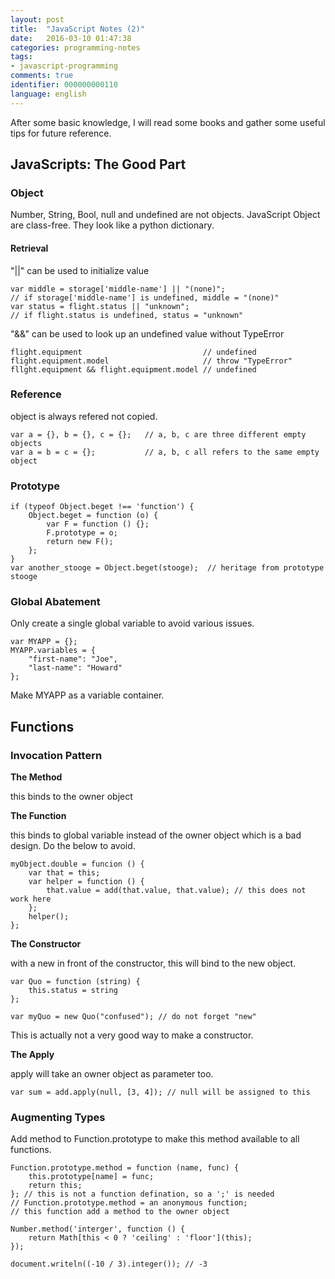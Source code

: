 ```yaml
---
layout: post
title:  "JavaScript Notes (2)"
date:   2016-03-10 01:47:38 
categories: programming-notes
tags: 
- javascript-programming
comments: true
identifier: 000000000110
language: english
---
```


After some basic knowledge, I will read some books and gather some useful tips for future reference. 

## JavaScripts: The Good Part


### Object

Number, String, Bool, null and undefined are not objects. JavaScript Object are class-free. They look like a python dictionary.

#### Retrieval

"||" can be used to initialize value


    var middle = storage['middle-name'] || "(none)";
    // if storage['middle-name'] is undefined, middle = "(none)"
    var status = flight.status || "unknown";
    // if flight.status is undefined, status = "unknown"


"&&" can be used to look up an undefined value without TypeError


    flight.equipment                           // undefined
    flight.equipment.model                     // throw "TypeError"
    fllght.equipment && flight.equipment.model // undefined


### Reference

object is always refered not copied.


    var a = {}, b = {}, c = {};   // a, b, c are three different empty objects
    var a = b = c = {};           // a, b, c all refers to the same empty object


### Prototype


    if (typeof Object.beget !== 'function') {
        Object.beget = function (o) {
            var F = function () {};
            F.prototype = o;
            return new F();
        };
    }
    var another_stooge = Object.beget(stooge);  // heritage from prototype stooge


### Global Abatement

Only create a single global variable to avoid various issues.


    var MYAPP = {};
    MYAPP.variables = {
        "first-name": "Joe",
        "last-name": "Howard"
    };


Make MYAPP as a variable container.


## Functions

### Invocation Pattern

**The Method**

this binds to the owner object

**The Function**

this binds to global variable instead of the owner object which is a bad design. Do the below to avoid.


    myObject.double = funcion () {
        var that = this;
        var helper = function () {
            that.value = add(that.value, that.value); // this does not work here
        };
        helper();
    };


**The Constructor**

with a new in front of the constructor, this will bind to the new object.


    var Quo = function (string) {
        this.status = string
    };

    var myQuo = new Quo("confused"); // do not forget "new"


This is actually not a very good way to make a constructor.

**The Apply**

apply will take an owner object as parameter too.


    var sum = add.apply(null, [3, 4]); // null will be assigned to this

### Augmenting Types

Add method to Function.prototype to make this method available to all functions.


    Function.prototype.method = function (name, func) {
        this.prototype[name] = func;
        return this;
    }; // this is not a function defination, so a ';' is needed
    // Function.prototype.method = an anonymous function;
    // this function add a method to the owner object

    Number.method('interger', function () {
        return Math[this < 0 ? 'ceiling' : 'floor'](this);
    });

    document.writeln((-10 / 3).integer()); // -3
